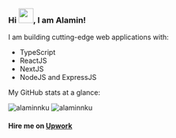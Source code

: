 ### Hi <img src="https://raw.githubusercontent.com/MartinHeinz/MartinHeinz/master/wave.gif" width="30px">, I am Alamin!

I am building cutting-edge web applications with:

- TypeScript
- ReactJS
- NextJS
- NodeJS and ExpressJS

My GitHub stats at a glance:

<img src="https://github-readme-stats.vercel.app/api/top-langs?username=alaminnku&show_icons=true&locale=en&layout=compact" alt="alaminnku" />

<img src="https://github-readme-streak-stats.herokuapp.com/?user=alaminnku&" alt="alaminnku" />

#### Hire me on [Upwork](https://www.upwork.com/freelancers/~01fc6138ad0b44435c)
